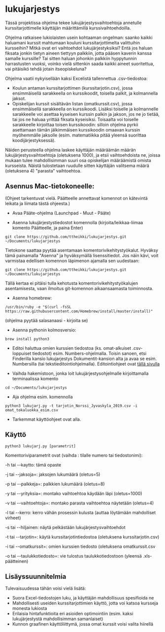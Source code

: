 # lukujarjestys
Tässä projektissa ohjelma tekee lukujärjestysvaihtoehtoja annetulle kurssitarjottimelle käyttäjän määrittämillä kurssivaihtoehdoilla.

Ohjelma ratkaisee lukiolaisten usein kohtaaman ongelman: saanko kaikki haluamani kurssit mahtumaan kouluni kurssitarjottimelta valittuihin kursseihin? Mitkä ovat eri vaihtoehdot lukujärjestyksiksi? Entä jos haluan fiksata jonkin tietyn aineen tiettyyn palkkiin, jotta pääsen kaverin kanssa samalle kurssille? Tai sitten haluan johonkin palkkiin hyppytunnin harrastusten vuoksi, voinko vielä sittenkin saada kaikki aineet suoritettua, vai pitäisikö tehdä jotain itseopiskeluna?

Ohjelma vaatii nykyisellään kaksi Excelistä tallennettua .csv-tiedostoa:
- Koulun antaman kurssitarjottimen (kurssitarjotin.csv), jossa ensimmäisellä sarakkeella on kurssikoodit, toisella palkit, ja kolmannella jaksot.
- Opiskelijan kurssit sisältävän listan (omatkurssit.csv), jossa ensimmäisellä sarakkeella on kurssikoodi. Lisäksi toiselle ja kolmannelle sarakkeelle voi asettaa kyseisen kurssin palkin ja jakson, jos ne jo tietää, tai jos ne haluaa yrittää fiksata kyseisiksi. Toisaalta voi toiselle sarakkeelle kirjoittaa toisen kurssikoodin: silloin ohjelma pyrkii asettamaan tämän jälkimmäisen kurssikoodin omaavan kurssin myöhemmälle jaksolle (esim. matematiikka pitää yleensä suorittaa koodijärjestyksessä).

Näiden perusteella ohjelma laskee käyttäjän määräämän määrän lukujärjestysvaihtoehtoja (oletuksena 1000), ja etsii vaihtoehdoista ne, joissa mukaan tulee mahdollisimman suuri osa opiskelijan määräämistä omista kursseista. Näistä tulostetaan ruudulle sitten käyttäjän valitsema määrä (oletuksena 4) "parasta" vaihtoehtoa.

## Asennus Mac-tietokoneelle:
(Ohjeet tarkentuvat vielä. Päätteelle annettavat komennot on kätevintä leikata ja liimata tästä ohjeesta.)

- Avaa Pääte-ohjelma (Launchpad - Muut - Pääte)

- Asenna lukujärjestystiedostot komennolla (kirjoita/leikkaa-liimaa komento Päätteelle, ja paina Enter)

```git clone https://github.com/ttheikki/lukujarjestys.git ~/Documents/lukujarjestys```

Tietokone saattaa pyytää asentamaan komentorivikehitystyökalut. Hyväksy tämä painamalla "Asenna" ja hyväksymällä lisenssitiedot. Jos näin kävi, voit varmistaa edellisen komennon läpimenon ajamalla sen uudestaan:

```git clone https://github.com/ttheikki/lukujarjestys.git ~/Documents/lukujarjestys```

Tällä kertaa ei pitäisi tulla kehotusta komentorivikehitystyökalujen asentamisesta, vaan ilmoitus git-komennon aikaansaamasta toiminnosta.

- Asenna homebrew:

```/usr/bin/ruby -e "$(curl -fsSL https://raw.githubusercontent.com/Homebrew/install/master/install)"```

(ohjelma pyytää salasanaasi - kirjoita se)

- Asenna pythonin kolmosversio:

```brew install python3```

- Editoi haluttua omien kurssien tiedostoa (ks. omat-alkuiset .csv-loppuiset tiedostot) esim. Numbers-ohjelmalla. Toisin sanoen, etsi Finderilla kansio lukujarjestys Dokumentit-kansion alta ja avaa se esim. Numbersilla (tai tekstieditointiohjelmalla). Editointiohjeet ovat [tällä sivulla](OmatKurssit.md) 

- Vaihda hakemistoon, jonka loit lukujärjestysohjelmalle kirjoittamalla terminaalissa komento

```cd ~/Documents/lukujarjestys```

- Aja ohjelma esim. komennolla

```python3 lukujarj.py -t tarjotin_Norssi_Jyvaskyla_2019.csv -i omat_tokaluokka_esim.csv```

- Tarkemmat käyttöohjeet ovat alla.

## Käyttö

```python3 lukujarj.py [parametrit]```

Komentoriviparametrit ovat (vaihda <x>: tilalle numero tai tiedostonimi):

-h tai --kaytto: tämä opaste

-j <x> tai --jaksoja=<x>: jaksojen lukumäärä (oletus=5)

-p <x> tai --palkkeja=<x>: palkkien lukumäärä (oletus=8)

-y <x> tai --yrityksia=<x>: montako vaihtoehtoa käydään läpi (oletus=1000)

-v <x> tai --vaihtoehtoja=<x>: montako parasta vaihtoehtoa näytetään (oletus=4)

-l tai --kerro: kerro vähän prosessin kulusta (auttaa löytämään mahdolliset virheet)

-s tai --hiljainen: näytä pelkästään lukujärjestysvaihtoehdot

-t <x> tai --tarjotin=<x>: käytä kurssitarjotintiedostoa <x> (oletuksena kurssitarjotin.csv)
  
-i <x> tai --omatkurssit=<x>: omien kurssien tiedosto <x> (oletuksena omatkurssit.csv

-o <x> tai --taulukkotiedosto=<x>: vie tulostus taulukkotiedostoon <x> (yleensä .xls-päätteinen)

## Lisäyssuunnitelmia
Tulevaisuudessa tähän voisi vielä lisätä:
- Suora Excel-tiedostojen luku, ja käyttäjän mahdollisuus spesifioida ne
- Mahdollisesti useiden kurssitarjottimien käyttö, jotta voi katsoa kursseja monesta lukiosta
- Erilaisia hintafunktioita eri asioiden optimointiin (esim. kaksi lukujärjestystä mahdollisimman samanlaiset)
- Kunnon graafinen käyttöliittymä, jossa omat kurssit voisi valita hiirellä

